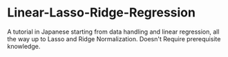 # Linear-Lasso-Ridge-Regression
A tutorial in Japanese starting from data handling and linear regression, all the way up to Lasso and Ridge Normalization. Doesn't Require prerequisite knowledge.
